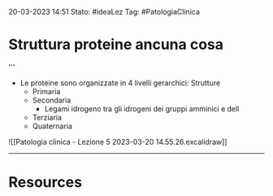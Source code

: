 20-03-2023 14:51
Stato: #ideaLez 
Tag: #PatologiaClinica 

# Struttura proteine ancuna cosa


'''
- Le proteine sono organizzate in 4 livelli gerarchici: Strutture
	- Primaria
	- Secondaria
		- Legami idrogeno tra gli idrogeni dei gruppi amminici e dell
	- Terziaria
	- Quaternaria

![[Patologia clinica - Lezione 5 2023-03-20 14.55.26.excalidraw]]

---
# Resources
